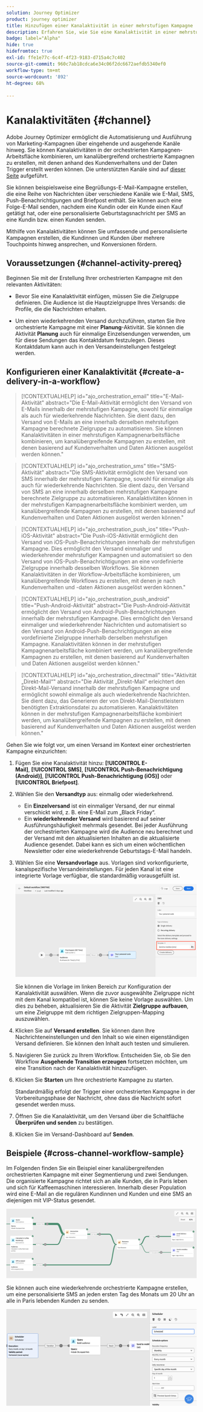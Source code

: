 ```yaml
---
solution: Journey Optimizer
product: journey optimizer
title: Hinzufügen einer Kanalaktivität in einer mehrstufigen Kampagne
description: Erfahren Sie, wie Sie eine Kanalaktivität in einer mehrstufigen Kampagne hinzufügen
badge: label="Alpha"
hide: true
hidefromtoc: true
exl-id: ffe1e77c-6c4f-4f23-9183-d715a4c7c402
source-git-commit: 960c7ab18cdca6e34c06f2dc6672aefdb5340ef0
workflow-type: tm+mt
source-wordcount: '892'
ht-degree: 68%

---
```


# Kanalaktivitäten {#channel}

Adobe Journey Optimizer ermöglicht die Automatisierung und Ausführung von Marketing-Kampagnen über eingehende und ausgehende Kanäle hinweg. Sie können Kanalaktivitäten in der orchestrierten Kampagnen-Arbeitsfläche kombinieren, um kanalübergreifend orchestrierte Kampagnen zu erstellen, mit denen anhand des Kundenverhaltens und der Daten Trigger erstellt werden können. Die unterstützten Kanäle sind auf [dieser Seite](../../channels/gs-channels.md) aufgeführt.

Sie können beispielsweise eine Begrüßungs-E-Mail-Kampagne erstellen, die eine Reihe von Nachrichten über verschiedene Kanäle wie E-Mail, SMS, Push-Benachrichtigungen und Briefpost enthält. Sie können auch eine Folge-E-Mail senden, nachdem eine Kundin oder ein Kunde einen Kauf getätigt hat, oder eine personalisierte Geburtstagsnachricht per SMS an eine Kundin bzw. einen Kunden senden.

Mithilfe von Kanalaktivitäten können Sie umfassende und personalisierte Kampagnen erstellen, die Kundinnen und Kunden über mehrere Touchpoints hinweg ansprechen, und Konversionen fördern.

## Voraussetzungen {#channel-activity-prereq}

Beginnen Sie mit der Erstellung Ihrer orchestrierten Kampagne mit den relevanten Aktivitäten:

* Bevor Sie eine Kanalaktivität einfügen, müssen Sie die Zielgruppe definieren. Die Audience ist die Hauptzielgruppe Ihres Versands: die Profile, die die Nachrichten erhalten.

* Um einen wiederkehrenden Versand durchzuführen, starten Sie Ihre orchestrierte Kampagne mit einer **Planung**-Aktivität. Sie können die Aktivität **Planung** auch für einmalige Einzelsendungen verwenden, um für diese Sendungen das Kontaktdatum festzulegen. Dieses Kontaktdatum kann auch in den Versandeinstellungen festgelegt werden.

## Konfigurieren einer Kanalaktivität {#create-a-delivery-in-a-workflow}

>[!CONTEXTUALHELP]
>id="ajo_orchestration_email"
>title="E-Mail-Aktivität"
>abstract="Die E-Mail-Aktivität ermöglicht den Versand von E-Mails innerhalb der mehrstufigen Kampagne, sowohl für einmalige als auch für wiederkehrende Nachrichten. Sie dient dazu, den Versand von E-Mails an eine innerhalb derselben mehrstufigen Kampagne berechnete Zielgruppe zu automatisieren. Sie können Kanalaktivitäten in einer mehrstufigen Kampagnenarbeitsfläche kombinieren, um kanalübergreifende Kampagnen zu erstellen, mit denen basierend auf Kundenverhalten und Daten Aktionen ausgelöst werden können."

>[!CONTEXTUALHELP]
>id="ajo_orchestration_sms"
>title="SMS-Aktivität"
>abstract="Die SMS-Aktivität ermöglicht den Versand von SMS innerhalb der mehrstufigen Kampagne, sowohl für einmalige als auch für wiederkehrende Nachrichten. Sie dient dazu, den Versand von SMS an eine innerhalb derselben mehrstufigen Kampagne berechnete Zielgruppe zu automatisieren. Kanalaktivitäten können in der mehrstufigen Kampagnenarbeitsfläche kombiniert werden, um kanalübergreifende Kampagnen zu erstellen, mit denen basierend auf Kundenverhalten und Daten Aktionen ausgelöst werden können."

>[!CONTEXTUALHELP]
>id="ajo_orchestration_push_ios"
>title="Push-iOS-Aktivität"
>abstract="Die Push-iOS-Aktivität ermöglicht den Versand von iOS-Push-Benachrichtungen innerhalb der mehrstufigen Kampagne. Dies ermöglicht den Versand einmaliger und wiederkehrender mehrstufiger Kampagnen und automatisiert so den Versand von iOS-Push-Benachrichtigungen an eine vordefinierte Zielgruppe innerhalb desselben Workflows. Sie können Kanalaktivitäten in der Workflow-Arbeitsfläche kombinieren, um kanalübergreifende Workflows zu erstellen, mit denen je nach Kundenverhalten und -daten Aktionen ausgelöst werden können."

>[!CONTEXTUALHELP]
>id="ajo_orchestration_push_android"
>title="Push-Android-Aktivität"
>abstract="Die Push-Android-Aktivität ermöglicht den Versand von Android-Push-Benachrichtungen innerhalb der mehrstufigen Kampagne. Dies ermöglicht den Versand einmaliger und wiederkehrender Nachrichten und automatisiert so den Versand von Android-Push-Benachrichtigungen an eine vordefinierte Zielgruppe innerhalb derselben mehrstufigen Kampagne. Kanalaktivitäten können in der mehrstufigen Kampagnenarbeitsfläche kombiniert werden, um kanalübergreifende Kampagnen zu erstellen, mit denen basierend auf Kundenverhalten und Daten Aktionen ausgelöst werden können."

>[!CONTEXTUALHELP]
>id="ajo_orchestration_directmail"
>title="Aktivität „Direkt-Mail“"
>abstract="Die Aktivität „Direkt-Mail“ erleichtert den Direkt-Mail-Versand innerhalb der mehrstufigen Kampagne und ermöglicht sowohl einmalige als auch wiederkehrende Nachrichten. Sie dient dazu, das Generieren der von Direkt-Mail-Dienstleistern benötigten Extraktionsdatei zu automatisieren. Kanalaktivitäten können in der mehrstufigen Kampagnenarbeitsfläche kombiniert werden, um kanalübergreifende Kampagnen zu erstellen, mit denen basierend auf Kundenverhalten und Daten Aktionen ausgelöst werden können."

Gehen Sie wie folgt vor, um einen Versand im Kontext einer orchestrierten Kampagne einzurichten:

1. Fügen Sie eine Kanalaktivität hinzu: **[!UICONTROL E-Mail]**, **[!UICONTROL SMS]**, **[!UICONTROL Push-Benachrichtigung (Android)]**, **[!UICONTROL Push-Benachrichtigung (iOS)]** oder **[!UICONTROL Briefpost]**.

1. Wählen Sie den **Versandtyp** aus: einmalig oder wiederkehrend.

   * Ein **Einzelversand** ist ein einmaliger Versand, der nur einmal verschickt wird, z. B. eine E-Mail zum „Black Friday“.
   * Ein **wiederkehrender Versand** wird basierend auf seiner Ausführungshäufigkeit mehrmals gesendet. Bei jeder Ausführung der orchestrierten Kampagne wird die Audience neu berechnet und der Versand mit den aktualisierten Inhalten an die aktualisierte Audience gesendet. Dabei kann es sich um einen wöchentlichen Newsletter oder eine wiederkehrende Geburtstags-E-Mail handeln.

1. Wählen Sie eine **Versandvorlage** aus. Vorlagen sind vorkonfigurierte, kanalspezifische Versandeinstellungen. Für jeden Kanal ist eine integrierte Vorlage verfügbar, die standardmäßig vorausgefüllt ist.

   ![](../assets/delivery-activity-in-wf.png)

   Sie können die Vorlage im linken Bereich zur Konfiguration der Kanalaktivität auswählen. Wenn die zuvor ausgewählte Zielgruppe nicht mit dem Kanal kompatibel ist, können Sie keine Vorlage auswählen. Um dies zu beheben, aktualisieren Sie die Aktivität **Zielgruppe aufbauen**, um eine Zielgruppe mit dem richtigen Zielgruppen-Mapping auszuwählen.

1. Klicken Sie auf **Versand erstellen**. Sie können dann Ihre Nachrichteneinstellungen und den Inhalt so wie einen eigenständigen Versand definieren. Sie können den Inhalt auch testen und simulieren.

1. Navigieren Sie zurück zu Ihrem Workflow. Entscheiden Sie, ob Sie den Workflow **Ausgehende Transition erzeugen** fortsetzen möchten, um eine Transition nach der Kanalaktivität hinzuzufügen.

1. Klicken Sie **Starten** um Ihre orchestrierte Kampagne zu starten.

   Standardmäßig erfolgt der Trigger einer orchestrierten Kampagne in der Vorbereitungsphase der Nachricht, ohne dass die Nachricht sofort gesendet werden muss.

1. Öffnen Sie die Kanalaktivität, um den Versand über die Schaltfläche **Überprüfen und senden** zu bestätigen.

1. Klicken Sie im Versand-Dashboard auf **Senden**.

## Beispiele {#cross-channel-workflow-sample}

Im Folgenden finden Sie ein Beispiel einer kanalübergreifenden orchestrierten Kampagne mit einer Segmentierung und zwei Sendungen. Die organisierte Kampagne richtet sich an alle Kunden, die in Paris leben und sich für Kaffeemaschinen interessieren. Innerhalb dieser Population wird eine E-Mail an die regulären Kundinnen und Kunden und eine SMS an diejenigen mit VIP-Status gesendet.

![](../assets/workflow-channel-example.png)

<!--
description, which use case you can perform (common other activities that you can link before of after the activity)

how to add and configure the activity

example of a configured activity within a workflow
The Email delivery activity allows you to configure the sending an email in a workflow. 

-->

Sie können auch eine wiederkehrende orchestrierte Kampagne erstellen, um eine personalisierte SMS an jeden ersten Tag des Monats um 20 Uhr an alle in Paris lebenden Kunden zu senden.

![](../assets/workflow-channel-example2.png)

<!-- Scheduled emails available?

This can be a single send email and sent just once, or it can be a recurring email.
* Single send emails are standard emails, sent once.
* Recurring emails allow you to send the same email multiple times to different targets over a defined period. You can aggregate the deliveries per period in order to get reports that correspond to your needs.

When linked to a scheduler, you can define recurring emails.
Email recipients are defined upstream of the activity in the same workflow, via an Audience targeting activity.

-->


<!--The message preparation is triggered according to the workflow execution parameters. From the message dashboard, you can select whether to request or not a manual confirmation to send the message (required by default). You can start the workflow manually or place a scheduler activity in the workflow to automate execution.-->
